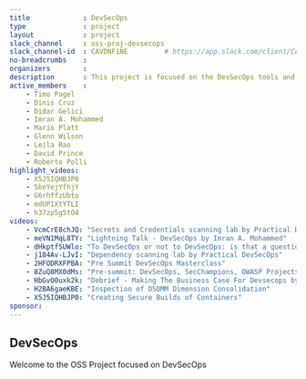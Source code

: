 ```yaml
---
title             : DevSecOps
type              : project
layout            : project
slack_channel     : oss-proj-devsecops
slack_channel-id  : CAVDNF1NE         # https://app.slack.com/client/CAVDNF1NE/{channel_id}
no-breadcrumbs    :
organizers        :  
description       : This project is focused on the DevSecOps tools and techniques to embed security as part of CI/CD pipelines. 
active_members    :
    - Timo Pagel
    - Dinis Cruz
    - Didar Gelici
    - Imran A. Mohammed
    - Mario Platt
    - Glenn Wilson
    - Leila Rao
    - David Prince
    - Roberto Polli
highlight_videos:
    - X5J5IQHBJP0
    - 5beYejYfhjY
    - G6rhffzUbto
    - mdUP1XtYTLI
    - h37zp5g5tO4
videos:
    - VcmCrE8chJQ: "Secrets and Credentials scanning lab by Practical DevSecOps"
    - meVN1MqL8TY: "Lightning Talk - DevSecOps by Imran A. Mohammed"
    - dHkptfSUWlo: "To DevSecOps or not to DevSecOps: is that a question?"
    - j184Av-LJvI: "Dependency scanning lab by Practical DevSecOps"
    - 2HFODRXFPBA: "Pre Summit DevSecOps Masterclass"
    - 8ZuQ8MX0dMs: "Pre-summit: DevSecOps, SecChampions, OWASP Projects"
    - HbGvO0uxk2k: "Debrief - Making The Business Case For Devsecops by Leila Rao and David Prince"
    - H2BA6gaeKBE: "Inspection of DSOMM Dimension Consolidation"
    - X5J5IQHBJP0: "Creating Secure Builds of Containers"
sponsor: 
---
```


## DevSecOps

Welcome to the OSS Project focused on  DevSecOps
